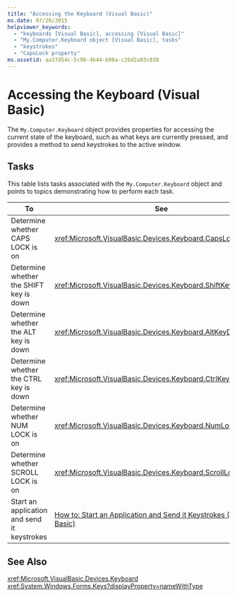 ```yaml
---
title: "Accessing the Keyboard (Visual Basic)"
ms.date: 07/20/2015
helpviewer_keywords: 
  - "keyboards [Visual Basic], accessing [Visual Basic]"
  - "My.Computer.Keyboard object [Visual Basic], tasks"
  - "keystrokes"
  - "CapsLock property"
ms.assetid: aa37d54c-5c98-4b44-b98a-c26d2a03c038
---
```

# Accessing the Keyboard (Visual Basic)
The `My.Computer.Keyboard` object provides properties for accessing the current state of the keyboard, such as what keys are currently pressed, and provides a method to send keystrokes to the active window.  

## Tasks  
 This table lists tasks associated with the `My.Computer.Keyboard` object and points to topics demonstrating how to perform each task.  


|To|See|  
|--------|---------|  
|Determine whether CAPS LOCK is on|<xref:Microsoft.VisualBasic.Devices.Keyboard.CapsLock%2A>|  
|Determine whether the SHIFT key is down|<xref:Microsoft.VisualBasic.Devices.Keyboard.ShiftKeyDown%2A>|  
|Determine whether the ALT key is down|<xref:Microsoft.VisualBasic.Devices.Keyboard.AltKeyDown%2A>|  
|Determine whether the CTRL key is down|<xref:Microsoft.VisualBasic.Devices.Keyboard.CtrlKeyDown%2A>|  
|Determine whether NUM LOCK is on|<xref:Microsoft.VisualBasic.Devices.Keyboard.NumLock%2A>|  
|Determine whether SCROLL LOCK is on|<xref:Microsoft.VisualBasic.Devices.Keyboard.ScrollLock%2A>|  
|Start an application and send it keystrokes|[How to: Start an Application and Send it Keystrokes (Visual Basic)](../../../../visual-basic/developing-apps/programming/computer-resources/how-to-start-an-application-and-send-it-keystrokes.md)|  

## See Also  
 <xref:Microsoft.VisualBasic.Devices.Keyboard>  
 <xref:System.Windows.Forms.Keys?displayProperty=nameWithType>
